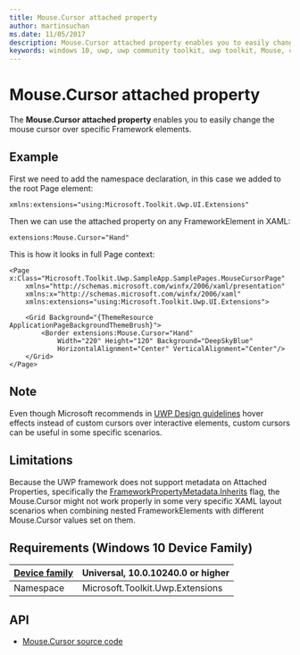 ```yaml
---
title: Mouse.Cursor attached property
author: martinsuchan
ms.date: 11/05/2017
description: Mouse.Cursor attached property enables you to easily change the mouse cursor over specific Framework elements.
keywords: windows 10, uwp, uwp community toolkit, uwp toolkit, Mouse, cursor, extensions
---
```


# Mouse.Cursor attached property

The **Mouse.Cursor attached property** enables you to easily change the mouse cursor over specific Framework elements.

## Example

First we need to add the namespace declaration, in this case we added to the root Page element:
```xaml
xmlns:extensions="using:Microsoft.Toolkit.Uwp.UI.Extensions"
```

Then we can use the attached property on any FrameworkElement in XAML:
```xaml
extensions:Mouse.Cursor="Hand"
```

This is how it looks in full Page context:
```xaml
<Page x:Class="Microsoft.Toolkit.Uwp.SampleApp.SamplePages.MouseCursorPage"
    xmlns="http://schemas.microsoft.com/winfx/2006/xaml/presentation"
    xmlns:x="http://schemas.microsoft.com/winfx/2006/xaml"    
    xmlns:extensions="using:Microsoft.Toolkit.Uwp.UI.Extensions">

    <Grid Background="{ThemeResource ApplicationPageBackgroundThemeBrush}">
        <Border extensions:Mouse.Cursor="Hand"
	        Width="220" Height="120" Background="DeepSkyBlue"
	        HorizontalAlignment="Center" VerticalAlignment="Center"/>
    </Grid>
</Page>
```

## Note
Even though Microsoft recommends in [UWP Design guidelines](https://docs.microsoft.com/en-us/windows/uwp/input-and-devices/mouse-interactions#cursors) hover effects instead of custom cursors over interactive elements, custom cursors can be useful in some specific scenarios.

## Limitations
Because the UWP framework does not support metadata on Attached Properties, specifically the [FrameworkPropertyMetadata.Inherits](https://msdn.microsoft.com/en-us/library/ms557301%28v=vs.110%29.aspx) flag, the Mouse.Cursor might not work properly in some very specific XAML layout scenarios when combining nested FrameworkElements with different Mouse.Cursor values set on them.

## Requirements (Windows 10 Device Family)

| [Device family](http://go.microsoft.com/fwlink/p/?LinkID=526370) | Universal, 10.0.10240.0 or higher |
| --- | --- |
| Namespace | Microsoft.Toolkit.Uwp.Extensions |

## API

* [Mouse.Cursor source code](https://github.com/Microsoft/UWPCommunityToolkit/blob/master/Microsoft.Toolkit.Uwp.UI/Extensions/Mouse)

